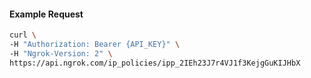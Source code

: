 
#### Example Request
```bash
curl \
-H "Authorization: Bearer {API_KEY}" \
-H "Ngrok-Version: 2" \
https://api.ngrok.com/ip_policies/ipp_2IEh23J7r4VJ1f3KejgGuKIJHbX
